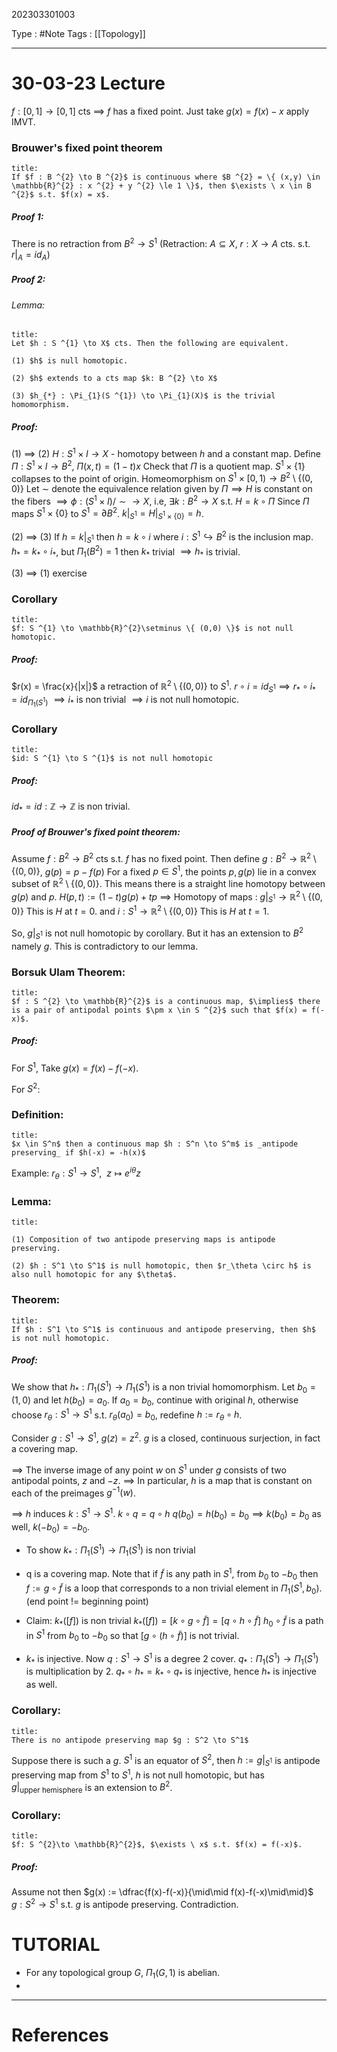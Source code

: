 202303301003

Type : #Note
Tags : [[Topology]]

---
# 30-03-23 Lecture

$f : [0,1] \to [0,1]$ cts $\implies$ $f$ has a fixed point.
Just take $g(x) = f(x)- x$ apply IMVT.

### Brouwer's fixed point theorem
```ad-note
title:
If $f : B ^{2} \to B ^{2}$ is continuous where $B ^{2} = \{ (x,y) \in \mathbb{R}^{2} : x ^{2} + y ^{2} \le 1 \}$, then $\exists \ x \in B ^{2}$ s.t. $f(x) = x$.
```
##### Proof 1:
There is no retraction from $B ^{2} \to S ^{1}$ (Retraction: $A \subseteq X$, $r : X \to A$ cts. s.t. $r |_{A} = id_{A}$)

##### Proof 2:
###### Lemma:
```ad-note
title:
Let $h : S ^{1} \to X$ cts. Then the following are equivalent.

(1) $h$ is null homotopic.

(2) $h$ extends to a cts map $k: B ^{2} \to X$

(3) $h_{*} : \Pi_{1}(S ^{1}) \to \Pi_{1}(X)$ is the trivial homomorphism.
```
##### Proof:
(1) $\implies$ (2)
$H : S ^{1} \times I \to X$  - homotopy between $h$ and a constant map. 
Define $\Pi : S ^{1} \times I \to B ^{2}$, $\Pi(x,t) = (1-t)x$
Check that $\Pi$ is a quotient map.
$S ^{1} \times \{ 1 \}$ collapses to the point of origin.
Homeomorphism on $S ^{1} \times [0,1) \to B ^{2} \setminus \{ (0,0) \}$
Let $\sim$ denote the equivalence relation given by $\Pi \implies H$ is constant on the fibers
$\implies \phi : (S ^{1} \times I)/\sim \to X$, i.e, $\exists k:B ^{2} \to X$ s.t. $H = k \circ\Pi$
Since $\Pi$ maps $S ^{1} \times \{ 0 \}$ to $S ^{1} = \partial B ^{2}$.
$k |_{S ^{1}} = H|_{S ^{1} \times \{ 0 \}} = h$.

(2) $\implies$ (3)
If $h = k|_{S ^{1}}$ then $h = k \circ i$ where $i : S ^{1} \hookrightarrow B ^{2}$ is the inclusion map.
$h_{*} = k_{*}\circ i_{*}$, but $\Pi_{1}(B ^{2}) = 1$ then $k_{*}$ trivial $\implies h_{*}$ is trivial.

(3) $\implies$ (1) exercise

### Corollary 
```ad-note
title:
$f: S ^{1} \to \mathbb{R}^{2}\setminus \{ (0,0) \}$ is not null homotopic.
```
##### Proof:
$r(x) = \frac{x}{|x|}$ a retraction of $\mathbb{R}^{2}\setminus \{ (0,0) \}$ to $S ^{1}$.
$r \circ i = id_{S ^{1}} \implies r_{*} \circ i_{*} = id_{\Pi_{1}(S ^{1})}$
$\implies i_{*}$ is non trivial $\implies i$ is not null homotopic.

### Corollary
```ad-note
title:
$id: S ^{1} \to S ^{1}$ is not null homotopic
```
##### Proof:
$id_{*} = id:\mathbb{Z} \to \mathbb{Z}$ is non trivial.

##### Proof of Brouwer's fixed point theorem:
Assume $f: B ^{2} \to B ^{2}$ cts s.t. $f$ has no fixed point.
Then define $g : B ^{2} \to \mathbb{R}^{2} \setminus \{ (0,0) \}$, $g(p) = p-f(p)$
For a fixed $p \in S ^{1}$, the points $p, g(p)$ lie in a convex subset of $\mathbb{R}^{2} \setminus \{ (0,0) \}$.
This means there is a straight line homotopy between $g(p)$ and $p$.
$H(p,t) := (1-t)g(p) + tp$
$\implies$ Homotopy of maps : $g|_{S ^{1}} \to \mathbb{R}^{2} \setminus \{ (0,0) \}$
This is $H$ at $t = 0$.
and $i : S ^{1} \to \mathbb{R}^{2}\setminus \{ (0,0) \}$
This is $H$ at $t=1$.

So, $g|_{S ^{1}}$ is not null homotopic by corollary.
But it has an extension to $B ^{2}$ namely $g.$
This is contradictory to our lemma.

### Borsuk Ulam Theorem:
```ad-note
title:
$f : S ^{2} \to \mathbb{R}^{2}$ is a continuous map, $\implies$ there is a pair of antipodal points $\pm x \in S ^{2}$ such that $f(x) = f(-x)$.
```
##### Proof:
For $S ^{1}$, Take $g(x) = f(x)-f(-x)$.

For $S ^{2}$:

### Definition:
```ad-note
title:
$x \in S^n$ then a continuous map $h : S^n \to S^m$ is _antipode preserving_ if $h(-x) = -h(x)$
```
Example: $r_{\theta} : S ^{1} \to S ^{1}, \ \ z \mapsto e ^{i\theta}z$

### Lemma:
```ad-note
title:

(1) Composition of two antipode preserving maps is antipode preserving.

(2) $h : S^1 \to S^1$ is null homotopic, then $r_\theta \circ h$ is also null homotopic for any $\theta$. 
```
### Theorem:
```ad-note
title:
If $h : S^1 \to S^1$ is continuous and antipode preserving, then $h$ is not null homotopic.
```
##### Proof:
We show that $h_{*} : \Pi_{1}(S ^{1}) \to \Pi_{1}(S ^{1})$ is a non trivial homomorphism.
Let $b_{0} = (1,0)$ and let $h(b_{0}) = a_{0}$.
If $a_{0} = b_{0}$, continue with original $h$, otherwise choose $r_{\theta}: S ^{1}\to S ^{1}$ s.t. $r_{\theta}(a_{0})=b_{0}$, redefine $h:= r_{\theta} \circ h$.

Consider $g : S ^{1} \to S ^{1}$, $g(z) = z ^{2}$.
$g$ is a closed, continuous surjection, in fact a covering map.

$\implies$ The inverse image of any point $w$ on $S ^{1}$ under $g$ consists of two antipodal points, $z$ and $-z$.
$\implies$ In particular, $h$ is a map that is constant on each of the preimages $g ^{-1}(w)$.

$\implies$ $h$ induces $k : S ^{1}\to S ^{1}$. $k \circ q = q\circ h$
$q(b_{0}) =  h(b_{0}) = b_{0} \implies k(b_{0}) = b_{0}$ as well, $k(-b_{0}) = -b_{0}$.

- To show $k_{*}: \Pi_{1}(S ^{1}) \to \Pi_{1}(S ^{1})$ is non trivial
- q is a covering map. Note that if $\widetilde{f}$ is any path in $S ^{1}$, from $b_{0}$ to $-b_{0}$ then $f := g \circ \widetilde{f}$ is a loop that corresponds to a non trivial element in $\Pi_{1}(S ^{1}, b_{0})$. (end point != beginning point)
- Claim: $k_{*}([f])$ is non trivial
$k_{*}([f]) = [k \circ g\circ \widetilde{f}] = [q \circ h \circ \widetilde{f}]$
$h_{0} \circ \widetilde{f}$ is a path in $S ^{1}$ from $b_{0}$ to $-b_{0}$ so that $[g \circ (h\circ \widetilde{f})]$ is not trivial.

- $k_{*}$ is injective.
  Now $q: S ^{1} \to S ^{1}$ is a degree 2 cover. $q_{*} : \Pi_{1}(S ^{1}) \to \Pi_{1}(S ^{1})$ is multiplication by 2.
  $q_{*} \circ h_{*} = k_{*} \circ q_{*}$ is injective, hence $h_{*}$ is injective as well.

### Corollary:
```ad-note
title:
There is no antipode preserving map $g : S^2 \to S^1$
```
Suppose there is such a $g$. $S ^{1}$ is an equator of $S ^{2}$, then $h := g|_{S ^{1}}$ is antipode preserving map from $S ^{1}$ to $S ^{1}$, $h$ is not null homotopic, but has $g|_{\mathrm{upper\ hemisphere}}$ is an extension to $B ^{2}$.

### Corollary:
```ad-note
title:
$f: S ^{2}\to \mathbb{R}^{2}$, $\exists \ x$ s.t. $f(x) = f(-x)$.
```
##### Proof:
Assume not then $g(x) := \dfrac{f(x)-f(-x)}{\mid\mid f(x)-f(-x)\mid\mid}$
$g : S ^{2} \to S ^{1}$ s.t. $g$ is antipode preserving. Contradiction.

# TUTORIAL
- For any topological group $G$, $\Pi_{1}(G,1)$ is abelian.
- 

---
# References
